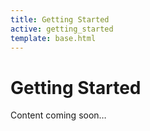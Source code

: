 ```yaml
---
title: Getting Started
active: getting_started
template: base.html
---
```


# Getting Started

Content coming soon&hellip;
